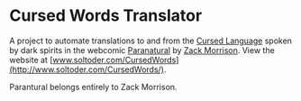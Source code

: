 # Cursed Words Translator

A project to automate translations to and from the [Cursed Language](http://paranatural.wikia.com/wiki/Spirit_Languages#Cursed_Words) spoken by dark spirits in the webcomic [Paranatural](http://www.paranatural.net/) by [Zack Morrison](https://twitter.com/paranaturalzack). View the website at [www.soltoder.com/CursedWords](http://www.soltoder.com/CursedWords/).

Parantural belongs entirely to Zack Morrison.
